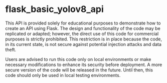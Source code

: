 # flask_basic_yolov8_api
This API is provided solely for educational purposes to demonstrate how to create an API using Flask. The design and functionality of the code may be replicated or adapted; however, the direct use of this code for commercial purposes is strictly prohibited. This restriction is in place because the code, in its current state, is not secure against potential injection attacks and data theft.

Users are advised to run this code only on local environments or make necessary modifications to enhance its security before deployment. A more secure version of the code will be released in the future. Until then, this code should only be used in local testing environments.